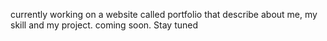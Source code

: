 currently working on a website called portfolio that describe about me, my skill and my project. 
coming soon.
Stay tuned
